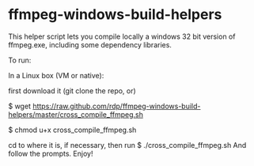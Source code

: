 ffmpeg-windows-build-helpers
============================

This helper script lets you compile locally a windows 32 bit version of ffmpeg.exe,
including some dependency libraries.

To run:

In a Linux box (VM or native):

first download it (git clone the repo,  or)

$ wget https://raw.github.com/rdp/ffmpeg-windows-build-helpers/master/cross_compile_ffmpeg.sh

$ chmod u+x cross_compile_ffmpeg.sh

cd to where it is, if necessary, then run
$ ./cross_compile_ffmpeg.sh
And follow the prompts.
Enjoy!

